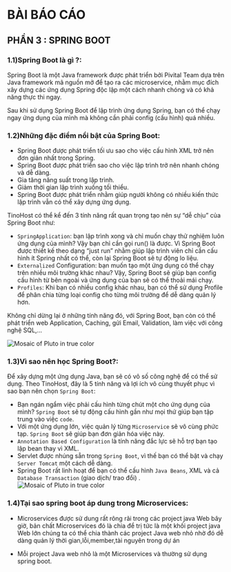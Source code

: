 # BÀI BÁO CÁO
## PHẦN 3 : SPRING BOOT
### 1.1)Spring Boot là gì ?:
Spring Boot là một Java framework được phát triển bởi Pivital Team dựa trên Java framework mã nguồn mở để tạo ra các microservice, nhằm mục đích xây dựng các ứng dụng Spring độc lập một cách nhanh chóng và có khả năng thực thi ngay.

Sau khi sử dụng Spring Boot để lập trình ứng dụng Spring, bạn có thể chạy ngay ứng dụng của mình mà không cần phải config (cấu hình) quá nhiều.
### 1.2)Những đặc điểm nổi bật của Spring Boot:
- Spring Boot được phát triển tối ưu sao cho việc cấu hình XML trở nên đơn giản nhất trong Spring.
- Spring Boot được phát triển sao cho việc lập trình trở nên nhanh chóng và dễ dàng.
- Gia tăng năng suất trong lập trình.
- Giảm thời gian lập trình xuống tối thiểu.
- Spring Boot được phát triển nhằm giúp người không có nhiều kiến thức lập trình vẫn có thể xây dựng ứng dụng.

TinoHost có thể kể đến 3 tính năng rất quan trọng tạo nên sự “dễ chịu” của Spring Boot như:
- `SpringApplication`: bạn lập trình xong và chỉ muốn chạy thử nghiệm luôn ứng dụng của mình? Vậy bạn chỉ cần gọi run() là được. Vì Spring Boot được thiết kế theo dạng “just run” nhằm giúp lập trình viên chỉ cần cấu hình ít Spring nhất có thể, còn lại Spring Boot sẽ tự động lo liệu.
- `Externalized` Configuration: bạn muốn tạo một ứng dụng có thể chạy trên nhiều môi trường khác nhau? Vậy, Spring Boot sẽ giúp bạn config cấu hình từ bên ngoài và ứng dụng của bạn sẽ có thể thoải mái chạy.
- `Profiles`: Khi bạn có nhiều config khác nhau, bạn có thể sử dụng Profile để phân chia từng loại config cho từng môi trường để dễ dàng quản lý hơn.

Không chỉ dừng lại ở những tính năng đó, với Spring Boot, bạn còn có thể phát triển web Application, Caching, gửi Email, Validation, làm việc với công nghệ SQL,…

![Mosaic of Pluto in true color](https://wiki.tino.org/wp-content/uploads/2021/07/word-image-1542.png)

### 1.3)Vì sao nên học Spring Boot?:
Để xây dựng một ứng dụng Java, bạn sẽ có vô số công nghệ để có thể sử dụng. Theo TinoHost, đây là 5 tính năng và lợi ích vô cùng thuyết phục vì sao bạn nên chọn `Spring Boot`:
- Bạn ngán ngẩm việc phải cấu hình từng chút một cho ứng dụng của mình? `Spring Boot` sẽ tự động cấu hình gần như mọi thứ giúp bạn tập trung vào việc `code`.
- Với một ứng dụng lớn, việc quản lý từng `Microservice` sẽ vô cùng phức tạp. `Spring Boot` sẽ giúp bạn đơn giản hóa việc này.
- `Annotation Based Configuration` là tính năng đắc lực sẽ hỗ trợ bạn tạo lập bean thay vì XML.
- Servlet được nhúng sẵn trong `Spring Boot`, vì thế bạn có thể bật và chạy `Server Tomcat` một cách dễ dàng.
- Spring Boot rất linh hoạt để bạn có thể cấu hình `Java Beans`, XML và cả `Database Transaction` (giao dịch/ trao đổi)
.
![Mosaic of Pluto in true color](https://wiki.tino.org/wp-content/uploads/2021/07/word-image-1543-1024x492.png)
### 1.4)Tại sao spring boot áp dung trong Microservices:
- Microservices được sử dung rất rông rãi trong các project java Web bây giờ, bản chất Microservices đó là chia để trị tức là một khối project java Web lớn chúng ta có thể chia thành các project Java web nhỏ nhờ đó dễ dàng quản lý thời gian,lỗi,member,tài nguyên trong dự án

- Mỗi project Java web nhỏ là một Microservices và thường sử dụng spring boot.
